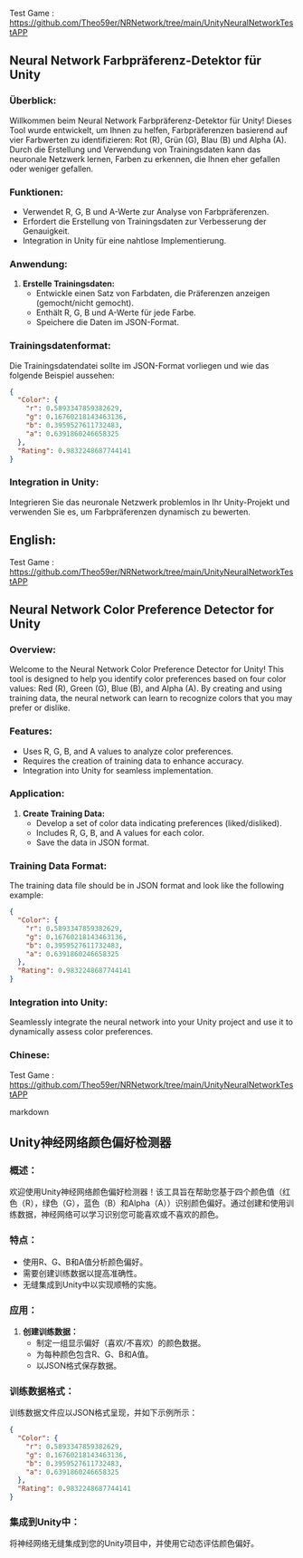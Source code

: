 Test Game : https://github.com/Theo59er/NRNetwork/tree/main/UnityNeuralNetworkTestAPP
## Neural Network Farbpräferenz-Detektor für Unity

### Überblick:

Willkommen beim Neural Network Farbpräferenz-Detektor für Unity! Dieses Tool wurde entwickelt, um Ihnen zu helfen, Farbpräferenzen basierend auf vier Farbwerten zu identifizieren: Rot (R), Grün (G), Blau (B) und Alpha (A). Durch die Erstellung und Verwendung von Trainingsdaten kann das neuronale Netzwerk lernen, Farben zu erkennen, die Ihnen eher gefallen oder weniger gefallen.

### Funktionen:

- Verwendet R, G, B und A-Werte zur Analyse von Farbpräferenzen.
- Erfordert die Erstellung von Trainingsdaten zur Verbesserung der Genauigkeit.
- Integration in Unity für eine nahtlose Implementierung.

### Anwendung:

1. **Erstelle Trainingsdaten:**
   - Entwickle einen Satz von Farbdaten, die Präferenzen anzeigen (gemocht/nicht gemocht).
   - Enthält R, G, B und A-Werte für jede Farbe.
   - Speichere die Daten im JSON-Format.

### Trainingsdatenformat:

Die Trainingsdatendatei sollte im JSON-Format vorliegen und wie das folgende Beispiel aussehen:

```json
{
  "Color": {
    "r": 0.5893347859382629,
    "g": 0.16760218143463136,
    "b": 0.3959527611732483,
    "a": 0.6391860246658325
  },
  "Rating": 0.9832248687744141
}
```
### Integration in Unity:
Integrieren Sie das neuronale Netzwerk problemlos in Ihr Unity-Projekt und verwenden Sie es, um Farbpräferenzen dynamisch zu bewerten.

## English:

Test Game : https://github.com/Theo59er/NRNetwork/tree/main/UnityNeuralNetworkTestAPP

## Neural Network Color Preference Detector for Unity

### Overview:

Welcome to the Neural Network Color Preference Detector for Unity! This tool is designed to help you identify color preferences based on four color values: Red (R), Green (G), Blue (B), and Alpha (A). By creating and using training data, the neural network can learn to recognize colors that you may prefer or dislike.

### Features:

- Uses R, G, B, and A values to analyze color preferences.
- Requires the creation of training data to enhance accuracy.
- Integration into Unity for seamless implementation.

### Application:

1. **Create Training Data:**
   - Develop a set of color data indicating preferences (liked/disliked).
   - Includes R, G, B, and A values for each color.
   - Save the data in JSON format.

### Training Data Format:

The training data file should be in JSON format and look like the following example:

```json
{
  "Color": {
    "r": 0.5893347859382629,
    "g": 0.16760218143463136,
    "b": 0.3959527611732483,
    "a": 0.6391860246658325
  },
  "Rating": 0.9832248687744141
}
```
### Integration into Unity:
Seamlessly integrate the neural network into your Unity project and use it to dynamically assess color preferences.


### Chinese:

Test Game : https://github.com/Theo59er/NRNetwork/tree/main/UnityNeuralNetworkTestAPP

markdown
## Unity神经网络颜色偏好检测器

### 概述：

欢迎使用Unity神经网络颜色偏好检测器！该工具旨在帮助您基于四个颜色值（红色（R），绿色（G），蓝色（B）和Alpha（A））识别颜色偏好。通过创建和使用训练数据，神经网络可以学习识别您可能喜欢或不喜欢的颜色。

### 特点：

- 使用R、G、B和A值分析颜色偏好。
- 需要创建训练数据以提高准确性。
- 无缝集成到Unity中以实现顺畅的实施。

### 应用：

1. **创建训练数据：**
   - 制定一组显示偏好（喜欢/不喜欢）的颜色数据。
   - 为每种颜色包含R、G、B和A值。
   - 以JSON格式保存数据。

### 训练数据格式：

训练数据文件应以JSON格式呈现，并如下示例所示：

```json
{
  "Color": {
    "r": 0.5893347859382629,
    "g": 0.16760218143463136,
    "b": 0.3959527611732483,
    "a": 0.6391860246658325
  },
  "Rating": 0.9832248687744141
}
```
### 集成到Unity中：
将神经网络无缝集成到您的Unity项目中，并使用它动态评估颜色偏好。
